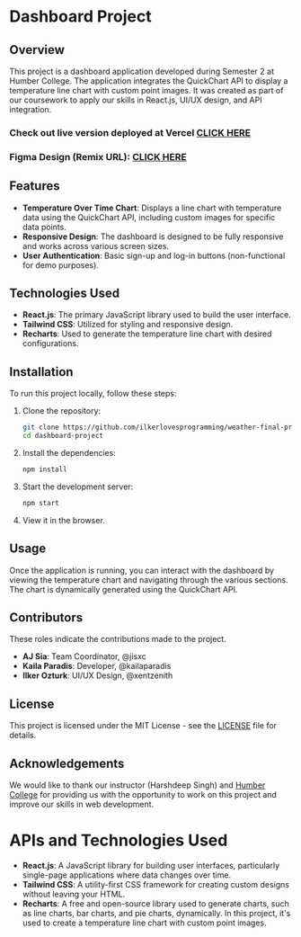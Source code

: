 # Dashboard Project

## Overview
This project is a dashboard application developed during Semester 2 at Humber College. The application integrates the QuickChart API to display a temperature line chart with custom point images. It was created as part of our coursework to apply our skills in React.js, UI/UX design, and API integration.

### Check out live version deployed at Vercel [CLICK HERE](https://weather-final-project.theilker.com/)
### Figma Design (Remix URL): [CLICK HERE](https://www.figma.com/design/jKatsLWXgnzPyvD5s3n9OZ/CPAN144-Weather-App?node-id=2-85&t=8gADczswpfQLeRGL-1)

## Features
- **Temperature Over Time Chart**: Displays a line chart with temperature data using the QuickChart API, including custom images for specific data points.
- **Responsive Design**: The dashboard is designed to be fully responsive and works across various screen sizes.
- **User Authentication**: Basic sign-up and log-in buttons (non-functional for demo purposes).

## Technologies Used
- **React.js**: The primary JavaScript library used to build the user interface.
- **Tailwind CSS**: Utilized for styling and responsive design.
- **Recharts**: Used to generate the temperature line chart with desired configurations.

## Installation
To run this project locally, follow these steps:

1. Clone the repository:
   ```bash
   git clone https://github.com/ilkerlovesprogramming/weather-final-project.git
   cd dashboard-project
   ```
2. Install the dependencies:
   ```bash
   npm install
   ```
3. Start the development server:
   ```bash
   npm start
   ```
4. View it in the browser.

## Usage
Once the application is running, you can interact with the dashboard by viewing the temperature chart and navigating through the various sections. The chart is dynamically generated using the QuickChart API.

## Contributors
These roles indicate the contributions made to the project.
- **AJ Sia**: Team Coordinator, @jisxc
- **Kaila Paradis**: Developer, @kailaparadis
- **Ilker Ozturk**: UI/UX Design, @xentzenith

## License
This project is licensed under the MIT License - see the [LICENSE](LICENSE) file for details.

## Acknowledgements
We would like to thank our instructor (Harshdeep Singh) and [Humber College](https://humber.ca) for providing us with the opportunity to work on this project and improve our skills in web development.

# APIs and Technologies Used
- **React.js**: A JavaScript library for building user interfaces, particularly single-page applications where data changes over time.
- **Tailwind CSS**: A utility-first CSS framework for creating custom designs without leaving your HTML.
- **Recharts**: A free and open-source library used to generate charts, such as line charts, bar charts, and pie charts, dynamically. In this project, it's used to create a temperature line chart with custom point images.

